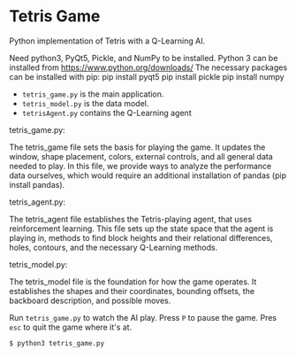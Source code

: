 # Tetris Game

Python implementation of Tetris with a Q-Learning AI.

Need python3, PyQt5, Pickle, and NumPy to be installed.
Python 3 can be installed from https://www.python.org/downloads/
The necessary packages can be installed with pip:
  pip install pyqt5
  pip install pickle
  pip install numpy

* `tetris_game.py` is the main application.
* `tetris_model.py` is the data model.
* `tetrisAgent.py` contains the Q-Learning agent

tetris_game.py:
  
  The tetris_game file sets the basis for playing the game.
  It updates the window, shape placement, colors, external 
  controls, and all general data needed to play. In this file, 
  we provide ways to analyze the performance data ourselves, 
  which would require an additional installation of pandas 
  (pip install pandas).

tetris_agent.py:

  The tetris_agent file establishes the Tetris-playing agent, 
  that uses reinforcement learning. This file sets up the
  state space that the agent is playing in, methods to find
  block heights and their relational differences, holes,
  contours, and the necessary Q-Learning methods.
  
tetris_model.py:

  The tetris_model file is the foundation for how the game operates.
  It establishes the shapes and their coordinates, bounding offsets,
  the backboard description, and possible moves.

Run `tetris_game.py` to watch the AI play.
Press `P` to pause the game.
Pres `esc` to quit the game where it's at.

```shell
$ python3 tetris_game.py
```
